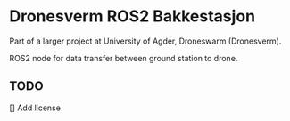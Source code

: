 # Dronesverm ROS2 Bakkestasjon

Part of a larger project at University of Agder, Droneswarm (Dronesverm).

ROS2 node for data transfer between ground station to drone.

## TODO
[] Add license
